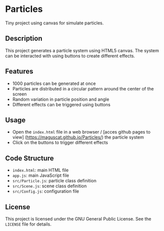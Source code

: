 # Particles
Tiny project using canvas for simulate particles.

## Description
This project generates a particle system using HTML5 canvas. The system can be interacted with using buttons to create different effects.

## Features
* 1000 particles can be generated at once
* Particles are distributed in a circular pattern around the center of the screen
* Random variation in particle position and angle
* Different effects can be triggered using buttons

## Usage
* Open the `index.html` file in a web browser / [acces github pages to view] (https://maguscat.github.io/Particles/) the particle system
* Click on the buttons to trigger different effects

## Code Structure
* `index.html`: main HTML file
* `app.js`: main JavaScript file
* `src/Particle.js`: particle class definition
* `src/Scene.js`: scene class definition
* `src/Config.js`: configuration file

## License
This project is licensed under the GNU General Public License. See the `LICENSE` file for details.
